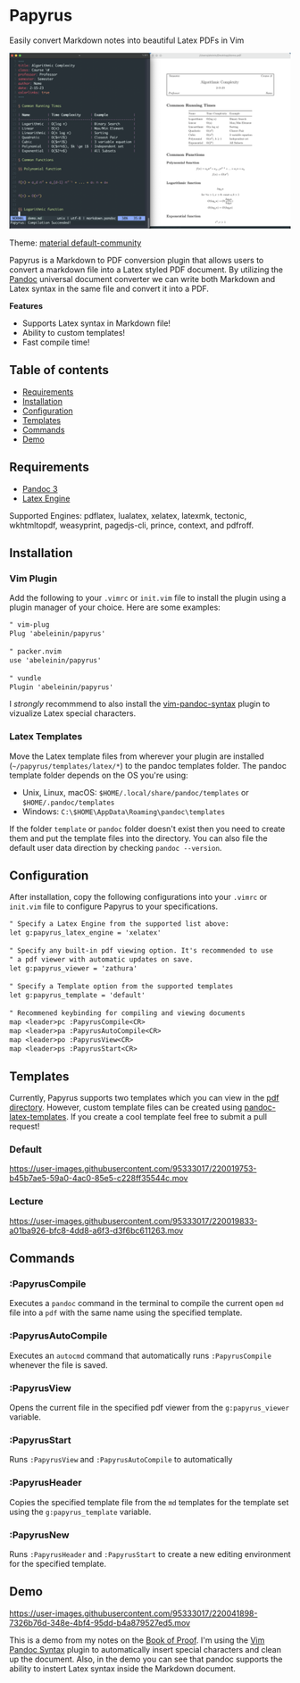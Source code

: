 # Papyrus

Easily convert Markdown notes into beautiful Latex PDFs in Vim

![Screenshot example of Papyrus](https://github.com/abeleinin/papyrus/blob/main/examples/example.png?raw=true)

Theme: [material default-community](https://github.com/kaicataldo/material.vim)

Papyrus is a Markdown to PDF conversion plugin that allows users to convert a markdown file into a Latex styled PDF document. By utilizing the [Pandoc](https://pandoc.org/) universal document converter we can write both Markdown and Latex syntax in the same file and convert it into a PDF.

**Features**

- Supports Latex syntax in Markdown file!
- Ability to custom templates!
- Fast compile time!

## Table of contents

- [Requirements](#requirements)
- [Installation](#installation)
- [Configuration](#configuration)
- [Templates](#templates)
- [Commands](#commands)
- [Demo](#demo)

## Requirements

- [Pandoc 3](https://pandoc.org/installing.html)
- [Latex Engine](https://pandoc.org/MANUAL.html#option--pdf-engine)

Supported Engines: pdflatex, lualatex, xelatex, latexmk, tectonic, wkhtmltopdf, weasyprint, pagedjs-cli, prince, context, and pdfroff.

## Installation

### Vim Plugin

Add the following to your `.vimrc` or `init.vim` file to install the plugin using a plugin manager of your choice. Here are some examples:

```vim
" vim-plug
Plug 'abeleinin/papyrus'

" packer.nvim
use 'abeleinin/papyrus'

" vundle
Plugin 'abeleinin/papyrus'
```

I *strongly* recommmend to also install the [vim-pandoc-syntax](https://github.com/vim-pandoc/vim-pandoc-syntax) plugin to vizualize Latex special characters.

### Latex Templates

Move the Latex template files from wherever your plugin are installed (`~/papyrus/templates/latex/*`) to the pandoc templates folder. The pandoc template folder depends on the OS you're using:

- Unix, Linux, macOS: `$HOME/.local/share/pandoc/templates` or `$HOME/.pandoc/templates`
- Windows: `C:\$HOME\AppData\Roaming\pandoc\templates`

If the folder `template` or `pandoc` folder doesn't exist then you need to create them and put the template files into the directory. You can also file the default user data direction by checking `pandoc --version`.

## Configuration

After installation, copy the following configurations into your `.vimrc` or `init.vim` file to configure Papyrus to your specifications.

```vim
" Specify a Latex Engine from the supported list above:
let g:papyrus_latex_engine = 'xelatex'

" Specify any built-in pdf viewing option. It's recommended to use 
" a pdf viewer with automatic updates on save.
let g:papyrus_viewer = 'zathura'

" Specify a Template option from the supported templates
let g:papyrus_template = 'default'

" Recommened keybinding for compiling and viewing documents
map <leader>pc :PapyrusCompile<CR>
map <leader>pa :PapyrusAutoCompile<CR>
map <leader>po :PapyrusView<CR>
map <leader>ps :PapyrusStart<CR>
```

## Templates

Currently, Papyrus supports two templates which you can view in the [pdf directory](https://github.com/abeleinin/papyrus/tree/main/templates/pdf). However, custom template files can be created using [pandoc-latex-templates](https://github.com/Wandmalfarbe/pandoc-latex-template). If you create a cool template feel free to submit a pull request!
 
### Default

https://user-images.githubusercontent.com/95333017/220019753-b45b7ae5-59a0-4ac0-85e5-c228ff35544c.mov


### Lecture 

https://user-images.githubusercontent.com/95333017/220019833-a01ba926-bfc8-4dd8-a6f3-d3f6bc611263.mov


## Commands

### :PapyrusCompile

Executes a `pandoc` command in the terminal to compile the current open `md` file into a `pdf` with the same name using the specified template.

### :PapyrusAutoCompile

Executes an `autocmd` command that automatically runs `:PapyrusCompile` whenever the file is saved.

### :PapyrusView 

Opens the current file in the specified pdf viewer from the `g:papyrus_viewer` variable.

### :PapyrusStart

Runs `:PapyrusView` and `:PapyrusAutoCompile` to automatically 

### :PapyrusHeader

Copies the specified template file from the `md` templates for the template set using the `g:papyrus_template` variable.

### :PapyrusNew

Runs `:PapyrusHeader` and `:PapyrusStart` to create a new editing environment for the specified template.


## Demo

https://user-images.githubusercontent.com/95333017/220041898-7326b76d-348e-4bf4-95dd-b4a879527ed5.mov

This is a demo from my notes on the [Book of Proof](https://www.people.vcu.edu/~rhammack/BookOfProof/Main.pdf). I'm using the [Vim Pandoc Syntax](https://github.com/vim-pandoc/vim-pandoc-syntax) plugin to automatically insert special characters and clean up the document. Also, in the demo you can see that pandoc supports the ability to instert Latex syntax inside the Markdown document.

